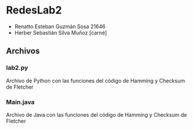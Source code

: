 # RedesLab2

- Renatto Esteban Guzmán Sosa 21646
- Herber Sebastián Silva Muñoz [carné]
 
## Archivos

### lab2.py 
Archivo de Python con las funciones del código de Hamming y Checksum de Fletcher

### Main.java 
Archivo de Java con las funciones del código de Hamming y Checksum de Fletcher

